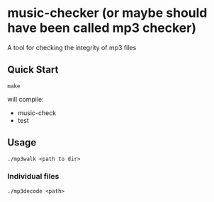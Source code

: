 # music-checker (or maybe should have been called mp3 checker)

A tool for checking the integrity of mp3 files

## Quick Start

    make

will compile:
  - music-check
  - test

## Usage

    ./mp3walk <path to dir>

### Individual files

    ./mp3decode <path>

